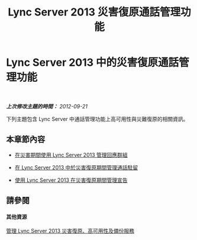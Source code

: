 ﻿---
title: Lync Server 2013 災害復原通話管理功能
TOCTitle: 災害復原通話管理功能
ms:assetid: effb75b4-499d-4414-a283-fffe165c26dd
ms:mtpsurl: https://technet.microsoft.com/zh-tw/library/JJ721935(v=OCS.15)
ms:contentKeyID: 49890377
ms.date: 08/24/2015
mtps_version: v=OCS.15
ms.translationtype: HT
---

# Lync Server 2013 中的災害復原通話管理功能

 

_**上次修改主題的時間：** 2012-09-21_

下列主題包含 Lync Server 中通話管理功能上高可用性與災難復原的相關資訊。

## 本章節內容

  - [在災害期間使用 Lync Server 2013 管理回應群組](lync-server-2013-managing-response-groups-during-a-disaster.md)

  - [在 Lync Server 2013 中於災害復原期間管理通話駐留](lync-server-2013-manage-call-park-during-disaster-recovery.md)

  - [使用 Lync Server 2013 在災害復原期間管理宣告](lync-server-2013-manage-announcements-during-disaster-recovery.md)

## 請參閱

#### 其他資源

[管理 Lync Server 2013 災害復原、高可用性及備份服務](lync-server-2013-managing-lync-server-disaster-recovery-high-availability-and-backup-service.md)

